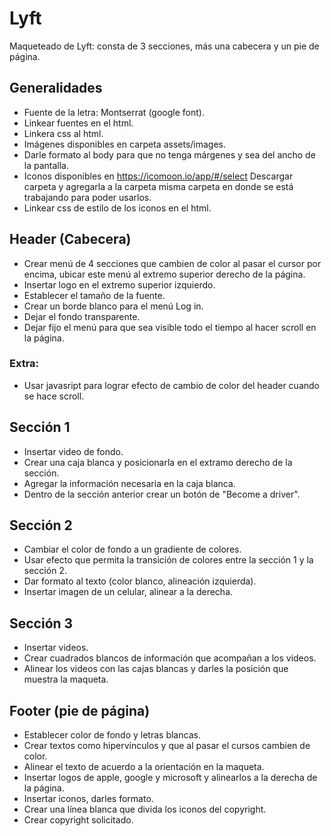 # Lyft
Maqueteado de Lyft: consta de 3 secciones, más una cabecera y un pie de página.

## Generalidades
+ Fuente de la letra: Montserrat (google font).
+ Linkear fuentes en el html.
+ Linkera css al html.
+ Imágenes disponibles en carpeta assets/images.
+ Darle formato al body para que no tenga márgenes y sea del ancho de la pantalla.
+ Iconos disponibles en https://icomoon.io/app/#/select Descargar carpeta y agregarla a la carpeta misma carpeta en donde se está trabajando para poder usarlos.
+ Linkear css de estilo de los iconos en el html.

## Header (Cabecera)
+ Crear menú de 4 secciones que cambien de color al pasar el cursor por encima, ubicar este menú al extremo superior derecho de la página.
+ Insertar logo en el extremo superior izquierdo.
+ Establecer el tamaño de la fuente.
+ Crear un borde blanco para el menú Log in.
+ Dejar el fondo transparente.
+ Dejar fijo el menú para que sea visible todo el tiempo al hacer scroll en la página.
### Extra: 
+ Usar javasript para lograr efecto de cambio de color del header cuando se hace scroll.

## Sección 1

+ Insertar video de fondo.
+ Crear una caja blanca y posicionarla en el extramo derecho de la sección.
+ Agregar la información necesaria en la caja blanca.
+ Dentro de la sección anterior crear un botón de "Become a driver".

## Sección 2

+ Cambiar el color de fondo a un gradiente de colores.
+ Usar efecto que permita la transición de colores entre la sección 1 y la sección 2.
+ Dar formato al texto (color blanco, alineación izquierda).
+ Insertar imagen de un celular, alinear a la derecha.

## Sección 3

+ Insertar videos.
+ Crear cuadrados blancos de información que acompañan a los videos.
+ Alinear los videos con las cajas blancas y darles la posición que muestra la maqueta.

## Footer (pie de página)

+ Establecer color de fondo y letras blancas.
+ Crear textos como hipervínculos y que al pasar el cursos cambien de color.
+ Alinear el texto de acuerdo a la orientación en la maqueta.
+ Insertar logos de apple, google y microsoft y alinearlos a la derecha de la página.
+ Insertar iconos, darles formato.
+ Crear una línea blanca que divida los iconos del copyright.
+ Crear copyright solicitado.


